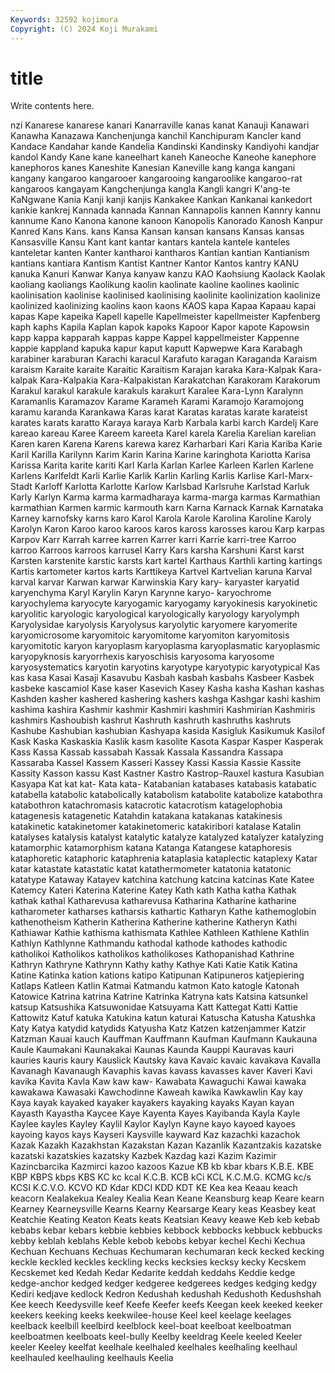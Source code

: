 ```yaml
---
Keywords: 32592 kojimura
Copyright: (C) 2024 Koji Murakami
---
```


# title

Write contents here.



nzi Kanarese
kanarese kanari Kanarraville kanas kanat Kanauji Kanawari Kanawha Kanazawa Kanchenjunga
kanchil Kanchipuram Kancler kand Kandace Kandahar kande Kandelia Kandinski Kandinsky
Kandiyohi kandjar kandol Kandy Kane kane kaneelhart kaneh Kaneoche Kaneohe
kanephore kanephoros kanes Kaneshite Kanesian Kaneville kang kanga kangani kangany
kangaroo kangarooer kangarooing kangaroolike kangaroo-rat kangaroos kangayam Kangchenjunga kangla Kangli
kangri K'ang-te KaNgwane Kania Kanji kanji kanjis Kankakee Kankan Kankanai
kankedort kankie kankrej Kannada kannada Kannan Kannapolis kannen Kannry kannu
kannume Kano Kanona kanone kanoon Kanopolis Kanorado Kanosh Kanpur Kanred
Kans Kans. kans Kansa Kansan kansan kansans Kansas kansas Kansasville
Kansu Kant kant kantar kantars kantela kantele kanteles kanteletar kanten
Kanter kantharoi kantharos Kantian kantian Kantianism kantians kantiara Kantism Kantist
Kantner Kantor Kantos kantry KANU kanuka Kanuri Kanwar Kanya kanyaw
kanzu KAO Kaohsiung Kaolack Kaolak kaoliang kaoliangs Kaolikung kaolin kaolinate
kaoline kaolines kaolinic kaolinisation kaolinise kaolinised kaolinising kaolinite kaolinization kaolinize
kaolinized kaolinizing kaolins kaon kaons KAOS kapa Kapaa Kapaau kapai
kapas Kape kapeika Kapell kapelle Kapellmeister kapellmeister Kapfenberg kaph kaphs
Kapila Kaplan kapok kapoks Kapoor Kapor kapote Kapowsin kapp kappa
kapparah kappas kappe Kappel kappellmeister Kappenne kappie kappland kapuka kapur
kaput kaputt Kapwepwe Kara Karabagh karabiner karaburan Karachi karacul Karafuto
karagan Karaganda Karaism karaism Karaite karaite Karaitic Karaitism Karajan karaka
Kara-Kalpak Kara-kalpak Kara-Kalpakia Kara-Kalpakistan Karakatchan Karakoram Karakorum Karakul karakul karakule
karakuls karakurt Karalee Kara-Lynn Karalynn Karamanlis Karamazov Karame Karameh Karami
Karamojo Karamojong karamu karanda Karankawa Karas karat Karatas karatas karate
karateist karates karats karatto Karaya karaya Karb Karbala karbi karch
Kardelj Kare kareao kareau Karee Kareem kareeta Karel karela Karelia
Karelian karelian Karen karen Karena Karens karewa karez Karharbari Kari
Karia Kariba Karie Karil Karilla Karilynn Karim Karin Karina Karine
karinghota Kariotta Karisa Karissa Karita karite kariti Karl Karla Karlan
Karlee Karleen Karlen Karlene Karlens Karlfeldt Karli Karlie Karlik Karlin
Karling Karlis Karlise Karl-Marx-Stadt Karloff Karlotta Karlotte Karlow Karlsbad Karlsruhe
Karlstad Karluk Karly Karlyn Karma karma karmadharaya karma-marga karmas Karmathian
karmathian Karmen karmic karmouth karn Karna Karnack Karnak Karnataka Karney
karnofsky karns karo Karol Karola Karole Karolina Karoline Karoly Karolyn
Karon Karoo karoo karoos karos kaross karosses karou Karp karpas
Karpov Karr Karrah karree karren Karrer karri Karrie karri-tree Karroo
karroo Karroos karroos karrusel Karry Kars karsha Karshuni Karst karst
Karsten karstenite karstic karsts kart kartel Karthaus Karthli karting kartings
Kartis kartometer kartos karts Karttikeya Kartvel Kartvelian karuna Karval karval
karvar Karwan karwar Karwinskia Kary kary- karyaster karyatid karyenchyma Karyl
Karylin Karyn Karynne karyo- karyochrome karyochylema karyocyte karyogamic karyogamy karyokinesis
karyokinetic karyolitic karyologic karyological karyologically karyology karyolymph Karyolysidae karyolysis Karyolysus
karyolytic karyomere karyomerite karyomicrosome karyomitoic karyomitome karyomiton karyomitosis karyomitotic karyon
karyoplasm karyoplasma karyoplasmatic karyoplasmic karyopyknosis karyorrhexis karyoschisis karyosoma karyosome karyosystematics
karyotin karyotins karyotype karyotypic karyotypical Kas kas kasa Kasai Kasaji
Kasavubu Kasbah kasbah kasbahs Kasbeer Kasbek kasbeke kascamiol Kase kaser
Kasevich Kasey Kasha kasha Kashan kashas Kashden kasher kashered kashering
kashers kashga Kashgar kashi kashim kashima kashira Kashmir kashmir Kashmiri
kashmiri Kashmirian Kashmiris kashmirs Kashoubish kashrut Kashruth kashruth kashruths kashruts
Kashube Kashubian kashubian Kashyapa kasida Kasigluk Kasikumuk Kasilof Kask Kaska
Kaskaskia Kaslik kasm kasolite Kasota Kaspar Kasper Kasperak Kass Kassa
Kassab kassabah Kassak Kassala Kassandra Kassapa Kassaraba Kassel Kassem Kasseri
Kassey Kassi Kassia Kassie Kassite Kassity Kasson kassu Kast Kastner
Kastro Kastrop-Rauxel kastura Kasubian Kasyapa Kat kat kat- Kata kata-
Katabanian katabases katabasis katabatic katabella katabolic katabolically katabolism katabolite katabolize
katabothra katabothron katachromasis katacrotic katacrotism katagelophobia katagenesis katagenetic Katahdin katakana
katakanas katakinesis katakinetic katakinetomer katakinetomeric katakiribori katalase Katalin katalyses katalysis
katalyst katalytic katalyze katalyzed katalyzer katalyzing katamorphic katamorphism katana Katanga
Katangese kataphoresis kataphoretic kataphoric kataphrenia kataplasia kataplectic kataplexy Katar katar
katastate katastatic katat katathermometer katatonia katatonic katatype Kataway Katayev katchina
katchung katcina katcinas Kate Katee Katemcy Kateri Katerina Katerine Katey
Kath kath Katha katha Kathak kathak kathal Katharevusa katharevusa Katharina
Katharine katharine katharometer katharses katharsis kathartic Katharyn Kathe kathemoglobin kathenotheism
Katherin Katherina Katherine katherine Katheryn Kathi Kathiawar Kathie kathisma kathismata
Kathlee Kathleen Kathlene Kathlin Kathlyn Kathlynne Kathmandu kathodal kathode kathodes
kathodic katholikoi Katholikos katholikos katholikoses Kathopanishad Kathrine Kathryn Kathryne Kathrynn
Kathy kathy Kathye Kati Katie Katik Katina Katine Katinka kation
kations katipo Katipunan Katipuneros katjepiering Katlaps Katleen Katlin Katmai Katmandu
katmon Kato katogle Katonah Katowice Katrina katrina Katrine Katrinka Katryna
kats Katsina katsunkel katsup Katsushika Katsuwonidae Katsuyama Katt Kattegat Katti
Kattie Kattowitz Katuf katuka Katukina katun katurai Katuscha Katusha Katushka
Katy Katya katydid katydids Katyusha Katz Katzen katzenjammer Katzir Katzman
Kauai kauch Kauffman Kauffmann Kaufman Kaufmann Kaukauna Kaule Kaumakani Kaunakakai
Kaunas Kaunda Kauppi Kauravas kauri kauries kauris kaury Kauslick Kautsky
kava Kavaic kavaic kavakava Kavalla Kavanagh Kavanaugh Kavaphis kavas kavass
kavasses kaver Kaveri Kavi kavika Kavita Kavla Kaw kaw kaw-
Kawabata Kawaguchi Kawai kawaka kawakawa Kawasaki Kawchodinne Kaweah kawika Kawkawlin
Kay kay Kaya kayak kayaked kayaker kayakers kayaking kayaks Kayan
kayan Kayasth Kayastha Kaycee Kaye Kayenta Kayes Kayibanda Kayla Kayle
Kaylee kayles Kayley Kaylil Kaylor Kaylyn Kayne kayo kayoed kayoes
kayoing kayos kays Kayseri Kaysville kayward Kaz kazachki kazachok Kazak
Kazakh Kazakhstan Kazakstan Kazan Kazanlik Kazantzakis kazatske kazatski kazatskies kazatsky
Kazbek Kazdag kazi Kazim Kazimir Kazincbarcika Kazmirci kazoo kazoos Kazue
KB kb kbar kbars K.B.E. KBE KBP KBPS kbps KBS
KC kc kcal K.C.B. KCB kCi KCL K.C.M.G. KCMG kc/s
KCSI K.C.V.O. KCVO KD Kdar KDCI KDD KDT KE Kea
kea Keaau keach keacorn Kealakekua Kealey Kealia Kean Keane Keansburg
keap Keare kearn Kearney Kearneysville Kearns Kearny Kearsarge Keary keas
Keasbey keat Keatchie Keating Keaton Keats keats Keatsian Keavy keawe
Keb keb kebab kebabs kebar kebars kebbie kebbies kebbock kebbocks
kebbuck kebbucks kebby keblah keblahs Keble kebob kebobs kebyar kechel
Kechi Kechua Kechuan Kechuans Kechuas Kechumaran kechumaran keck kecked kecking
keckle keckled keckles keckling kecks kecksies kecksy kecky Kecskem Kecskemet
ked Kedah Kedar Kedarite keddah keddahs Keddie kedge kedge-anchor kedged
kedger kedgeree kedgerees kedges kedging kedgy Kediri kedjave kedlock Kedron
Kedushah kedushah Kedushoth Kedushshah Kee keech Keedysville keef Keefe Keefer
keefs Keegan keek keeked keeker keekers keeking keeks keekwilee-house Keel
keel keelage keelages keelback keelbill keelbird keelblock keel-boat keelboat keelboatman
keelboatmen keelboats keel-bully Keelby keeldrag Keele keeled Keeler keeler Keeley
keelfat keelhale keelhaled keelhales keelhaling keelhaul keelhauled keelhauling keelhauls Keelia
